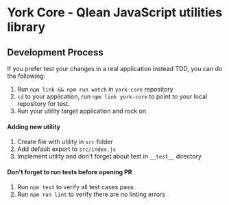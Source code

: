 # York Core - Qlean JavaScript utilities library

<a name="development"></a>
## Development Process

If you prefer test your changes in a real application instead TDD, you can do the following:

1. Run `npm link && npm run watch` in `york-core` repository
2. `cd` to your application, run `npm link york-core` to point to your local repository for test.
3. Run your utility target application and rock on

#### Adding new utility
1. Create file with utility in `src` folder
2. Add default export to `src/index.js`
3. Implement utility and don't forget about test in `__test__` directory

#### Don't forget to run tests before opening PR
1. Run `npm test` to verify all test cases pass.
2. Run `npm run lint` to verify there are no linting errors
